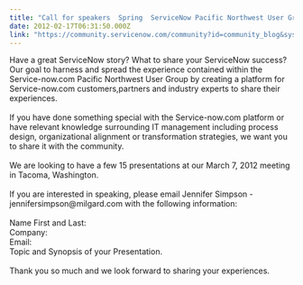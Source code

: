 ```yaml
---
title: "Call for speakers  Spring  ServiceNow Pacific Northwest User Group Meeting"
date: 2012-02-17T06:31:50.000Z
link: "https://community.servicenow.com/community?id=community_blog&sys_id=c3fc66a5dbd0dbc01dcaf3231f96199d"
---
```

<p>Have a great ServiceNow story? What to share your ServiceNow success? Our goal to harness and spread the experience contained within the Service-now.com Pacific Northwest User Group by creating a platform for Service-now.com customers,partners and industry experts to share their experiences.<br /><br />If you have done something special with the Service-now.com platform or have relevant knowledge surrounding IT management including process design, organizational alignment or transformation strategies, we want you to share it with the community. <br /><br />We are looking to have a few 15 presentations at our March 7, 2012 meeting in Tacoma, Washington.<br /><br />If you are interested in speaking, please email Jennifer Simpson - jennifersimpson@milgard.com with the following information:<br /><br />Name First and Last:<br />Company:<br />Email:<br />Topic and Synopsis of your Presentation.<br /><br />Thank you so much and we look forward to sharing your experiences.</p>